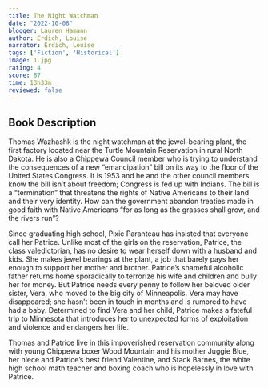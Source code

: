 ```yaml
---
title: The Night Watchman
date: "2022-10-08"
blogger: Lauren Hamann
author: Erdich, Louise
narrator: Erdich, Louise
tags: ['Fiction', 'Historical']
image: 1.jpg
rating: 4
score: 87
time: 13h33m
reviewed: false
---
```



## Book Description

Thomas Wazhashk is the night watchman at the jewel-bearing plant, the first factory located near the Turtle Mountain Reservation in rural North Dakota. He is also a Chippewa Council member who is trying to understand the consequences of a new “emancipation” bill on its way to the floor of the United States Congress. It is 1953 and he and the other council members know the bill isn’t about freedom; Congress is fed up with Indians. The bill is a “termination” that threatens the rights of Native Americans to their land and their very identity. How can the government abandon treaties made in good faith with Native Americans “for as long as the grasses shall grow, and the rivers run”?

Since graduating high school, Pixie Paranteau has insisted that everyone call her Patrice. Unlike most of the girls on the reservation, Patrice, the class valedictorian, has no desire to wear herself down with a husband and kids. She makes jewel bearings at the plant, a job that barely pays her enough to support her mother and brother. Patrice’s shameful alcoholic father returns home sporadically to terrorize his wife and children and bully her for money. But Patrice needs every penny to follow her beloved older sister, Vera, who moved to the big city of Minneapolis. Vera may have disappeared; she hasn’t been in touch in months and is rumored to have had a baby. Determined to find Vera and her child, Patrice makes a fateful trip to Minnesota that introduces her to unexpected forms of exploitation and violence and endangers her life.

Thomas and Patrice live in this impoverished reservation community along with young Chippewa boxer Wood Mountain and his mother Juggie Blue, her niece and Patrice’s best friend Valentine, and Stack Barnes, the white high school math teacher and boxing coach who is hopelessly in love with Patrice.